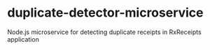 # duplicate-detector-microservice
Node.js microservice for detecting duplicate receipts in RxReceipts application
